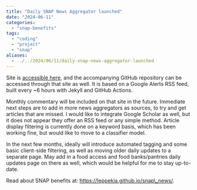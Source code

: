 ```yaml
---
title: "Daily SNAP News Aggregator launched"
date: "2024-06-11"
categories: 
  - "snap-benefits"
tags: 
  - "coding"
  - "project"
  - "snap"
aliases:
  - ../../2024/06/11/daily-snap-news-aggregator-launched
---
```


Site is [accessible here](https://leppekja.github.io/snap_news/), and the accompanying GitHub repository can be accessed through that site as well. It is based on a Google Alerts RSS feed, built every ~6 hours with Jekyll and GitHub Actions.

Monthly commentary will be included on that site in the future. Immediate next steps are to add in more news aggregators as sources, to try and get articles that are missed. I would like to integrate Google Scholar as well, but it does not appear they offer an RSS feed or any simple method. Article display filtering is currently done on a keyword basis, which has been working fine, but would like to move to a classifier model.

In the next few months, ideally will introduce automated tagging and some basic client-side filtering, as well as moving older daily updates to a separate page. May add in a food access and food banks/pantries daily updates page on there as well, which would be helpful for me to stay up-to-date.

Read about SNAP benefits at: https://leppekja.github.io/snap\_news/.
